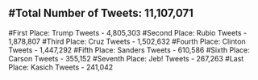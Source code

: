 #Total Number of Tweets: 11,107,071 
---
#First Place: Trump Tweets - 4,805,303
#Second Place: Rubio Tweets - 1,878,807
#Third Place: Cruz Tweets - 1,502,632
#Fourth Place: Clinton Tweets - 1,447,292
#Fifth Place: Sanders Tweets - 610,586
#Sixth Place: Carson Tweets - 355,152
#Seventh Place: Jeb! Tweets - 267,263
#Last Place: Kasich Tweets - 241,042
